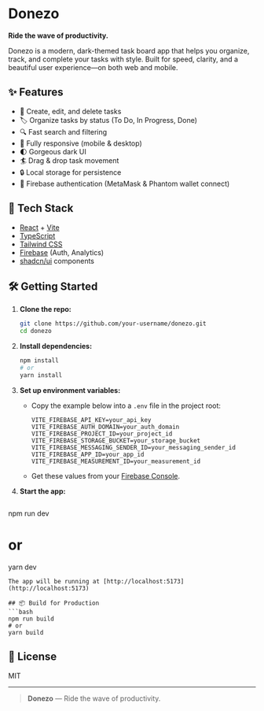 # Donezo

**Ride the wave of productivity.**

Donezo is a modern, dark-themed task board app that helps you organize, track, and complete your tasks with style. Built for speed, clarity, and a beautiful user experience—on both web and mobile.

## ✨ Features
- 📝 Create, edit, and delete tasks
- 🏷️ Organize tasks by status (To Do, In Progress, Done)
- 🔍 Fast search and filtering
- 📱 Fully responsive (mobile & desktop)
- 🌓 Gorgeous dark UI
- 🏄 Drag & drop task movement
- 🔒 Local storage for persistence
- 🔑 Firebase authentication (MetaMask & Phantom wallet connect)

## 🚀 Tech Stack
- [React](https://react.dev/) + [Vite](https://vitejs.dev/)
- [TypeScript](https://www.typescriptlang.org/)
- [Tailwind CSS](https://tailwindcss.com/)
- [Firebase](https://firebase.google.com/) (Auth, Analytics)
- [shadcn/ui](https://ui.shadcn.com/) components

## 🛠️ Getting Started

1. **Clone the repo:**
   ```bash
   git clone https://github.com/your-username/donezo.git
   cd donezo
   ```
2. **Install dependencies:**
   ```bash
   npm install
   # or
   yarn install
   ```
3. **Set up environment variables:**
   - Copy the example below into a `.env` file in the project root:
     ```env
     VITE_FIREBASE_API_KEY=your_api_key
     VITE_FIREBASE_AUTH_DOMAIN=your_auth_domain
     VITE_FIREBASE_PROJECT_ID=your_project_id
     VITE_FIREBASE_STORAGE_BUCKET=your_storage_bucket
     VITE_FIREBASE_MESSAGING_SENDER_ID=your_messaging_sender_id
     VITE_FIREBASE_APP_ID=your_app_id
     VITE_FIREBASE_MEASUREMENT_ID=your_measurement_id
     ```
   - Get these values from your [Firebase Console](https://console.firebase.google.com/).

4. **Start the app:**
   ```bash
npm run dev
   # or
   yarn dev
   ```
   The app will be running at [http://localhost:5173](http://localhost:5173)

## 📦 Build for Production
```bash
npm run build
# or
yarn build
```

## 📝 License
MIT

---

> **Donezo** — Ride the wave of productivity.
